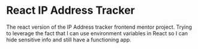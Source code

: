 # React IP Address Tracker

The react version of the IP Address tracker frontend mentor project. Trying to leverage the
fact that I can use environment variables in React so I can hide sensitive info and still
have a functioning app.